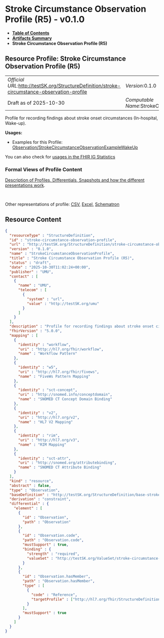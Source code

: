 # Stroke Circumstance Observation Profile (R5) - v0.1.0

* [**Table of Contents**](toc.md)
* [**Artifacts Summary**](artifacts.md)
* **Stroke Circumstance Observation Profile (R5)**

## Resource Profile: Stroke Circumstance Observation Profile (R5) 

| | |
| :--- | :--- |
| *Official URL*:http://testSK.org/StructureDefinition/stroke-circumstance-observation-profile | *Version*:0.1.0 |
| Draft as of 2025-10-30 | *Computable Name*:StrokeCircumstanceObservationProfile |

 
Profile for recording findings about stroke onset circumstances (In-hospital, Wake-up). 

**Usages:**

* Examples for this Profile: [Observation/StrokeCircumstanceObservationExampleWakeUp](Observation-StrokeCircumstanceObservationExampleWakeUp.md)

You can also check for [usages in the FHIR IG Statistics](https://packages2.fhir.org/xig/SKtestIG|current/StructureDefinition/stroke-circumstance-observation-profile)

### Formal Views of Profile Content

 [Description of Profiles, Differentials, Snapshots and how the different presentations work](http://build.fhir.org/ig/FHIR/ig-guidance/readingIgs.html#structure-definitions). 

 

Other representations of profile: [CSV](StructureDefinition-stroke-circumstance-observation-profile.csv), [Excel](StructureDefinition-stroke-circumstance-observation-profile.xlsx), [Schematron](StructureDefinition-stroke-circumstance-observation-profile.sch) 



## Resource Content

```json
{
  "resourceType" : "StructureDefinition",
  "id" : "stroke-circumstance-observation-profile",
  "url" : "http://testSK.org/StructureDefinition/stroke-circumstance-observation-profile",
  "version" : "0.1.0",
  "name" : "StrokeCircumstanceObservationProfile",
  "title" : "Stroke Circumstance Observation Profile (R5)",
  "status" : "draft",
  "date" : "2025-10-30T11:02:24+00:00",
  "publisher" : "UMU",
  "contact" : [
    {
      "name" : "UMU",
      "telecom" : [
        {
          "system" : "url",
          "value" : "http://testSK.org/umu"
        }
      ]
    }
  ],
  "description" : "Profile for recording findings about stroke onset circumstances (In-hospital, Wake-up).",
  "fhirVersion" : "5.0.0",
  "mapping" : [
    {
      "identity" : "workflow",
      "uri" : "http://hl7.org/fhir/workflow",
      "name" : "Workflow Pattern"
    },
    {
      "identity" : "w5",
      "uri" : "http://hl7.org/fhir/fivews",
      "name" : "FiveWs Pattern Mapping"
    },
    {
      "identity" : "sct-concept",
      "uri" : "http://snomed.info/conceptdomain",
      "name" : "SNOMED CT Concept Domain Binding"
    },
    {
      "identity" : "v2",
      "uri" : "http://hl7.org/v2",
      "name" : "HL7 V2 Mapping"
    },
    {
      "identity" : "rim",
      "uri" : "http://hl7.org/v3",
      "name" : "RIM Mapping"
    },
    {
      "identity" : "sct-attr",
      "uri" : "http://snomed.org/attributebinding",
      "name" : "SNOMED CT Attribute Binding"
    }
  ],
  "kind" : "resource",
  "abstract" : false,
  "type" : "Observation",
  "baseDefinition" : "http://testSK.org/StructureDefinition/base-stroke-observation",
  "derivation" : "constraint",
  "differential" : {
    "element" : [
      {
        "id" : "Observation",
        "path" : "Observation"
      },
      {
        "id" : "Observation.code",
        "path" : "Observation.code",
        "mustSupport" : true,
        "binding" : {
          "strength" : "required",
          "valueSet" : "http://testSK.org/ValueSet/stroke-circumstance-codes-vs"
        }
      },
      {
        "id" : "Observation.hasMember",
        "path" : "Observation.hasMember",
        "type" : [
          {
            "code" : "Reference",
            "targetProfile" : ["http://hl7.org/fhir/StructureDefinition/Observation"]
          }
        ],
        "mustSupport" : true
      }
    ]
  }
}

```
